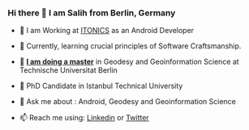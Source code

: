 ### Hi there 👋 I am Salih from Berlin, Germany

- 🔭 I am Working at [ITONICS](https://www.itonics-innovation.com/) as an Android Developer

- 🌱 Currently, learning crucial principles of Software Craftsmanship.

- 📕 <u><b>I am doing a master</b></u> in Geodesy and Geoinformation Science at Technische Universitat Berlin

- 📕 PhD Candidate in Istanbul Technical University

- 💬 Ask me about : Android, Geodesy and Geoinformation Science

- 📫 Reach me using: [Linkedin](https://www.linkedin.com/in/salihyalcin89/) or [Twitter](https://twitter.com/salihyalcin_/)
